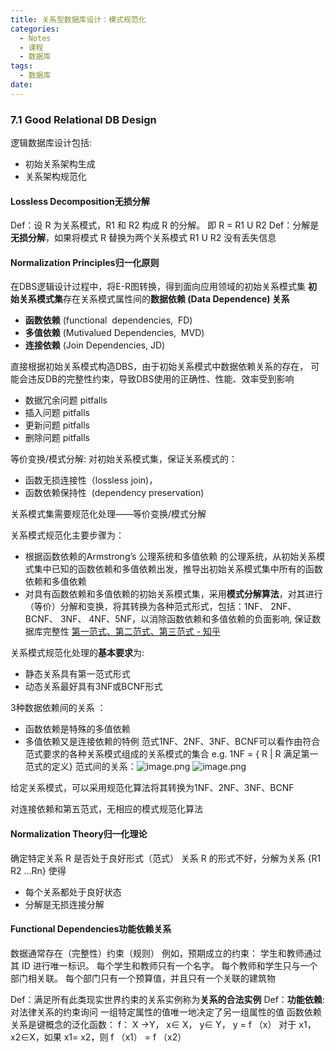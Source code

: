 ```yaml
---
title: 关系型数据库设计：模式规范化
categories:
  - Notes
  - 课程
  - 数据库
tags:
  - 数据库
date:
---
```

### 7.1 Good Relational DB Design
逻辑数据库设计包括:
- 初始关系架构生成
- 关系架构规范化

#### Lossless Decomposition无损分解
Def：设 R 为关系模式，R1 和 R2 构成 R 的分解。 即 R = R1 U R2 
Def：分解是**无损分解**，如果将模式 R 替换为两个关系模式 R1 U R2 没有丢失信息

#### Normalization Principles归一化原则
在DBS逻辑设计过程中，将E-R图转换，得到面向应用领域的初始关系模式集
**初始关系模式集**存在关系模式属性间的**数据依赖 (Data Dependence) 关系**
- **函数依赖** (functional  dependencies,  FD)
- **多值依赖** (Mutivalued Dependencies,  MVD)
- **连接依赖** (Join Dependencies, JD)

直接根据初始关系模式构造DBS，由于初始关系模式中数据依赖关系的存在，  可能会违反DB的完整性约束，导致DBS使用的正确性、性能、效率受到影响
- 数据冗余问题 pitfalls
- 插入问题 pitfalls
- 更新问题 pitfalls
- 删除问题 pitfalls

等价变换/模式分解: 对初始关系模式集，保证关系模式的：
- 函数无损连接性（lossless join)，
- 函数依赖保持性  (dependency preservation)

关系模式集需要规范化处理——等价变换/模式分解

关系模式规范化主要步骤为：
- 根据函数依赖的Armstrong’s 公理系统和多值依赖 的公理系统，从初始关系模式集中已知的函数依赖和多值依赖出发，推导出初始关系模式集中所有的函数依赖和多值依赖
- 对具有函数依赖和多值依赖的初始关系模式集，采用**模式分解算法**，对其进行（等价）分解和变换，将其转换为各种范式形式，包括：1NF、 2NF、 BCNF、 3NF、 4NF、5NF，以消除函数依赖和多值依赖的负面影响, 保证数据库完整性
[第一范式、第二范式、第三范式 - 知乎](https://zhuanlan.zhihu.com/p/554101160#:~:text=%E8%8C%83%E5%BC%8F%EF%BC%88Paradigm%EF%BC%89%E6%98%AF%E7%AC%A6%E5%90%88%E6%9F%90%E4%B8%80%E7%A7%8D%E7%BA%A7%E5%88%AB%E7%9A%84%E5%85%B3%E7%B3%BB%E6%A8%A1%E5%BC%8F%E7%9A%84%E9%9B%86%E5%90%88%E3%80%82%20%E5%85%B3%E7%B3%BB%E6%95%B0%E6%8D%AE%E5%BA%93%E4%B8%AD%E7%9A%84%E5%85%B3%E7%B3%BB%E5%BF%85%E9%A1%BB%E6%BB%A1%E8%B6%B3%E4%B8%80%E5%AE%9A%E7%9A%84%E8%A6%81%E6%B1%82%EF%BC%8C%E6%BB%A1%E8%B6%B3%E4%B8%8D%E5%90%8C%E7%A8%8B%E5%BA%A6%E8%A6%81%E6%B1%82%E7%9A%84%E4%B8%BA%E4%B8%8D%E5%90%8C%E8%8C%83%E5%BC%8F%E3%80%82,%E7%9B%AE%E5%89%8D%E5%85%B3%E7%B3%BB%E6%95%B0%E6%8D%AE%E5%BA%93%E6%9C%89%E5%85%AD%E7%A7%8D%E8%8C%83%E5%BC%8F%EF%BC%9A%E7%AC%AC%E4%B8%80%E8%8C%83%E5%BC%8F%EF%BC%881NF%EF%BC%89%E3%80%81%E7%AC%AC%E4%BA%8C%E8%8C%83%E5%BC%8F%EF%BC%882NF%EF%BC%89%E3%80%81%E7%AC%AC%E4%B8%89%E8%8C%83%E5%BC%8F%EF%BC%883NF%EF%BC%89%E3%80%81Boyce-Codd%E8%8C%83%E5%BC%8F%EF%BC%88BCNF%EF%BC%89%E3%80%81%E7%AC%AC%E5%9B%9B%E8%8C%83%E5%BC%8F%EF%BC%884NF%EF%BC%89%E5%92%8C%E7%AC%AC%E4%BA%94%E8%8C%83%E5%BC%8F%EF%BC%885NF%EF%BC%89%E3%80%82%20%E6%BB%A1%E8%B6%B3%E6%9C%80%E4%BD%8E%E8%A6%81%E6%B1%82%E7%9A%84%E8%8C%83%E5%BC%8F%E6%98%AF%E7%AC%AC%E4%B8%80%E8%8C%83%E5%BC%8F%EF%BC%881NF%EF%BC%89%E3%80%82%20%E5%9C%A8%E7%AC%AC%E4%B8%80%E8%8C%83%E5%BC%8F%E7%9A%84%E5%9F%BA%E7%A1%80%E4%B8%8A%E8%BF%9B%E4%B8%80%E6%AD%A5%E6%BB%A1%E8%B6%B3%E6%9B%B4%E5%A4%9A%E8%A6%81%E6%B1%82%E7%9A%84%E7%A7%B0%E4%B8%BA%E7%AC%AC%E4%BA%8C%E8%8C%83%E5%BC%8F%EF%BC%882NF%EF%BC%89%EF%BC%8C%E5%85%B6%E4%BD%99%E8%8C%83%E5%BC%8F%E4%BB%A5%E6%AC%A1%E7%B1%BB%E6%8E%A8%E3%80%82)

关系模式规范化处理的**基本要求**为: 
- 静态关系具有第一范式形式 
- 动态关系最好具有3NF或BCNF形式 

3种数据依赖间的关系 ：
- 函数依赖是特殊的多值依赖 
- 多值依赖又是连接依赖的特例 
范式1NF、2NF、3NF、BCNF可以看作由符合范式要求的各种关系模式组成的关系模式的集合 
e.g. 1NF = { R | R 满足第一范式的定义} 
范式间的关系：![image.png](https://cdn.jsdelivr.net/gh/zhengyangWang1/image@main/img/20231115120558.png)
![image.png](https://cdn.jsdelivr.net/gh/zhengyangWang1/image@main/img/20231115120646.png)

给定关系模式，可以采用规范化算法将其转换为1NF、2NF、3NF、BCNF

对连接依赖和第五范式，无相应的模式规范化算法

#### Normalization Theory归一化理论
确定特定关系 R 是否处于良好形式（范式） 
关系 R 的形式不好，分解为关系 {R1 R2 ...Rn} 使得 
- 每个关系都处于良好状态 
- 分解是无损连接分解

#### Functional Dependencies功能依赖关系
数据通常存在（完整性）约束（规则）
例如，预期成立的约束： 
学生和教师通过其 ID 进行唯一标识。 
每个学生和教师只有一个名字。 
每个教师和学生只与一个部门相关联。 
每个部门只有一个预算值，并且只有一个关联的建筑物

Def：满足所有此类现实世界约束的关系实例称为**关系的合法实例** 
Def：**功能依赖**:
对法律关系的约束询问 一组特定属性的值唯一地决定了另一组属性的值 
函数依赖关系是键概念的泛化函数： f： X →Y， x∈ X， y∈ Y， y = f （x） 对于 x1，x2∈X，如果 x1= x2，则 f （x1） = f （x2）